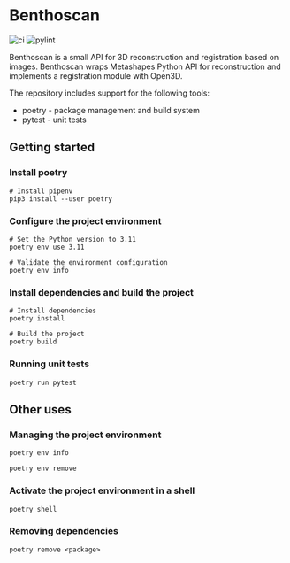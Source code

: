 # Benthoscan

![ci](https://github.com/markvilar/benthoscan/actions/workflows/ci.yml/badge.svg)
![pylint](https://github.com/markvilar/benthoscan/actions/workflows/pylint.yml/badge.svg)

Benthoscan is a small API for 3D reconstruction and registration based on images. Benthoscan wraps 
Metashapes Python API for reconstruction and implements a registration module with Open3D.

The repository includes support for the following tools:
* poetry - package management and build system
* pytest - unit tests


## Getting started

### Install poetry

```shell
# Install pipenv
pip3 install --user poetry
```

### Configure the project environment

```shell
# Set the Python version to 3.11
poetry env use 3.11

# Validate the environment configuration
poetry env info
```

### Install dependencies and build the project

```shell
# Install dependencies
poetry install

# Build the project
poetry build
```

### Running unit tests

```shell
poetry run pytest
```


## Other uses

### Managing the project environment

```shell
poetry env info
```

```shell
poetry env remove
```

### Activate the project environment in a shell

```shell
poetry shell
```

### Removing dependencies

```shell
poetry remove <package>
```
